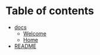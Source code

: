 # Table of contents

* [docs](README.md)
  * [Welcome](docs/welcome.md)
  * [Home](Home.md)
* [README](../README.md)
